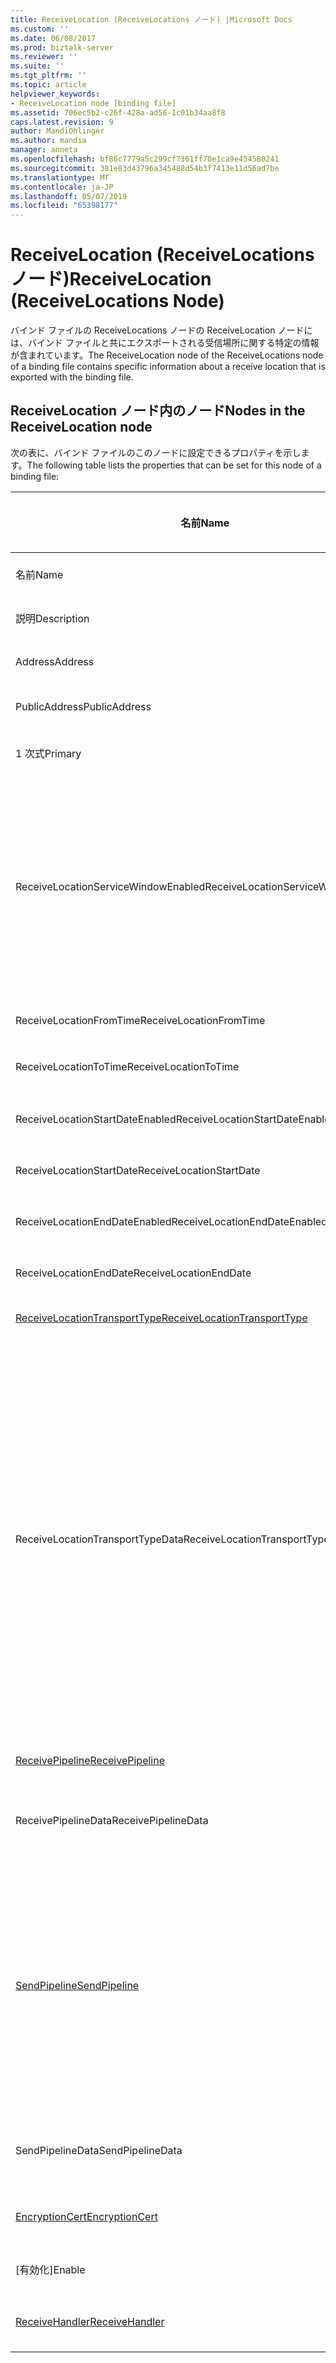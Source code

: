 ```yaml
---
title: ReceiveLocation (ReceiveLocations ノード) |Microsoft Docs
ms.custom: ''
ms.date: 06/08/2017
ms.prod: biztalk-server
ms.reviewer: ''
ms.suite: ''
ms.tgt_pltfrm: ''
ms.topic: article
helpviewer_keywords:
- ReceiveLocation node [binding file]
ms.assetid: 706ec5b2-c26f-428a-ad56-1c01b34aa8f8
caps.latest.revision: 9
author: MandiOhlinger
ms.author: mandia
manager: anneta
ms.openlocfilehash: bf86c7779a5c299cf7361ff70e1ca9e454580241
ms.sourcegitcommit: 381e83d43796a345488d54b3f7413e11d56ad7be
ms.translationtype: MT
ms.contentlocale: ja-JP
ms.lasthandoff: 05/07/2019
ms.locfileid: "65398177"
---
```

# <a name="receivelocation-receivelocations-node"></a><span data-ttu-id="767dc-102">ReceiveLocation (ReceiveLocations ノード)</span><span class="sxs-lookup"><span data-stu-id="767dc-102">ReceiveLocation (ReceiveLocations Node)</span></span>
<span data-ttu-id="767dc-103">バインド ファイルの ReceiveLocations ノードの ReceiveLocation ノードには、バインド ファイルと共にエクスポートされる受信場所に関する特定の情報が含まれています。</span><span class="sxs-lookup"><span data-stu-id="767dc-103">The ReceiveLocation node of the ReceiveLocations node of a binding file contains specific information about a receive location that is exported with the binding file.</span></span>  

## <a name="nodes-in-the-receivelocation-node"></a><span data-ttu-id="767dc-104">ReceiveLocation ノード内のノード</span><span class="sxs-lookup"><span data-stu-id="767dc-104">Nodes in the ReceiveLocation node</span></span>  
 <span data-ttu-id="767dc-105">次の表に、バインド ファイルのこのノードに設定できるプロパティを示します。</span><span class="sxs-lookup"><span data-stu-id="767dc-105">The following table lists the properties that can be set for this node of a binding file:</span></span>  


|                                           <span data-ttu-id="767dc-106">**名前**</span><span class="sxs-lookup"><span data-stu-id="767dc-106">**Name**</span></span>                                           | <span data-ttu-id="767dc-107">**ノードの種類**</span><span class="sxs-lookup"><span data-stu-id="767dc-107">**Node Type**</span></span> |          <span data-ttu-id="767dc-108">**[データ型]**</span><span class="sxs-lookup"><span data-stu-id="767dc-108">**Data Type**</span></span>          |                                                                                                                                                                                                       <span data-ttu-id="767dc-109">**[説明]**</span><span class="sxs-lookup"><span data-stu-id="767dc-109">**Description**</span></span>                                                                                                                                                                                                        | <span data-ttu-id="767dc-110">**制限**</span><span class="sxs-lookup"><span data-stu-id="767dc-110">**Restrictions**</span></span> |                                                                                                                         <span data-ttu-id="767dc-111">**コメント**</span><span class="sxs-lookup"><span data-stu-id="767dc-111">**Comments**</span></span>                                                                                                                          |
|----------------------------------------------------------------------------------------------|---------------|---------------------------------|------------------------------------------------------------------------------------------------------------------------------------------------------------------------------------------------------------------------------------------------------------------------------------------------------------------------------------------------------------------------------------------------------------------------------|------------------|---------------------------------------------------------------------------------------------------------------------------------------------------------------------------------------------------------------------------------------------------------------|
|                                             <span data-ttu-id="767dc-112">名前</span><span class="sxs-lookup"><span data-stu-id="767dc-112">Name</span></span>                                             |   <span data-ttu-id="767dc-113">属性</span><span class="sxs-lookup"><span data-stu-id="767dc-113">Attribute</span></span>   |            <span data-ttu-id="767dc-114">xs:string</span><span class="sxs-lookup"><span data-stu-id="767dc-114">xs:string</span></span>            |                                                                                                                                                                                         <span data-ttu-id="767dc-115">受信場所の名前を指定します。</span><span class="sxs-lookup"><span data-stu-id="767dc-115">Specifies the name of the receive location.</span></span>                                                                                                                                                                                          |   <span data-ttu-id="767dc-116">任意</span><span class="sxs-lookup"><span data-stu-id="767dc-116">Not required</span></span>   |                                                                                                                     <span data-ttu-id="767dc-117">既定値: 空</span><span class="sxs-lookup"><span data-stu-id="767dc-117">Default value: empty</span></span>                                                                                                                      |
|                                         <span data-ttu-id="767dc-118">説明</span><span class="sxs-lookup"><span data-stu-id="767dc-118">Description</span></span>                                          |    <span data-ttu-id="767dc-119">要素</span><span class="sxs-lookup"><span data-stu-id="767dc-119">Element</span></span>    |            <span data-ttu-id="767dc-120">xs:string</span><span class="sxs-lookup"><span data-stu-id="767dc-120">xs:string</span></span>            |                                                                                                                                                                                      <span data-ttu-id="767dc-121">受信場所の説明を指定します。</span><span class="sxs-lookup"><span data-stu-id="767dc-121">Specifies a description for the receive location.</span></span>                                                                                                                                                                                       |     <span data-ttu-id="767dc-122">必須</span><span class="sxs-lookup"><span data-stu-id="767dc-122">Required</span></span>     |                                                                                                                     <span data-ttu-id="767dc-123">既定値: 空</span><span class="sxs-lookup"><span data-stu-id="767dc-123">Default value: empty</span></span>                                                                                                                      |
|                                           <span data-ttu-id="767dc-124">Address</span><span class="sxs-lookup"><span data-stu-id="767dc-124">Address</span></span>                                            |    <span data-ttu-id="767dc-125">要素</span><span class="sxs-lookup"><span data-stu-id="767dc-125">Element</span></span>    |            <span data-ttu-id="767dc-126">xs:string</span><span class="sxs-lookup"><span data-stu-id="767dc-126">xs:string</span></span>            |                                                                                                                                                                                        <span data-ttu-id="767dc-127">受信場所のアドレスを指定します。</span><span class="sxs-lookup"><span data-stu-id="767dc-127">Specifies the address of the receive location.</span></span>                                                                                                                                                                                        |     <span data-ttu-id="767dc-128">必須</span><span class="sxs-lookup"><span data-stu-id="767dc-128">Required</span></span>     |                                                                                                                     <span data-ttu-id="767dc-129">既定値: 空</span><span class="sxs-lookup"><span data-stu-id="767dc-129">Default value: empty</span></span>                                                                                                                      |
|                                        <span data-ttu-id="767dc-130">PublicAddress</span><span class="sxs-lookup"><span data-stu-id="767dc-130">PublicAddress</span></span>                                         |    <span data-ttu-id="767dc-131">要素</span><span class="sxs-lookup"><span data-stu-id="767dc-131">Element</span></span>    |            <span data-ttu-id="767dc-132">xs:string</span><span class="sxs-lookup"><span data-stu-id="767dc-132">xs:string</span></span>            |                                                                                                                                                                                    <span data-ttu-id="767dc-133">受信場所のパブリック アドレスを指定します。</span><span class="sxs-lookup"><span data-stu-id="767dc-133">Specifies the public address of the receive location.</span></span>                                                                                                                                                                                     |   <span data-ttu-id="767dc-134">任意</span><span class="sxs-lookup"><span data-stu-id="767dc-134">Not required</span></span>   |                                                                                                                     <span data-ttu-id="767dc-135">既定値: 空</span><span class="sxs-lookup"><span data-stu-id="767dc-135">Default value: empty</span></span>                                                                                                                      |
|                                           <span data-ttu-id="767dc-136">1 次式</span><span class="sxs-lookup"><span data-stu-id="767dc-136">Primary</span></span>                                            |    <span data-ttu-id="767dc-137">要素</span><span class="sxs-lookup"><span data-stu-id="767dc-137">Element</span></span>    |           <span data-ttu-id="767dc-138">xs:boolean</span><span class="sxs-lookup"><span data-stu-id="767dc-138">xs:boolean</span></span>            |                                                                                                                                                                                      <span data-ttu-id="767dc-139">受信場所がプライマリかどうかを指定します。</span><span class="sxs-lookup"><span data-stu-id="767dc-139">Specifies whether the receive location is primary.</span></span>                                                                                                                                                                                      |     <span data-ttu-id="767dc-140">必須</span><span class="sxs-lookup"><span data-stu-id="767dc-140">Required</span></span>     |                                                                                                                      <span data-ttu-id="767dc-141">既定値: なし</span><span class="sxs-lookup"><span data-stu-id="767dc-141">Default value: none</span></span>                                                                                                                      |
|                             <span data-ttu-id="767dc-142">ReceiveLocationServiceWindowEnabled</span><span class="sxs-lookup"><span data-stu-id="767dc-142">ReceiveLocationServiceWindowEnabled</span></span>                              |    <span data-ttu-id="767dc-143">要素</span><span class="sxs-lookup"><span data-stu-id="767dc-143">Element</span></span>    |           <span data-ttu-id="767dc-144">xs:boolean</span><span class="sxs-lookup"><span data-stu-id="767dc-144">xs:boolean</span></span>            |                                                                                                                                                                                       <span data-ttu-id="767dc-145">サービス時間帯が有効になっているかどうかを指定します。</span><span class="sxs-lookup"><span data-stu-id="767dc-145">Specifies whether the service window is enabled.</span></span>                                                                                                                                                                                       |     <span data-ttu-id="767dc-146">必須</span><span class="sxs-lookup"><span data-stu-id="767dc-146">Required</span></span>     |                                                                       <span data-ttu-id="767dc-147">既定値: なし</span><span class="sxs-lookup"><span data-stu-id="767dc-147">Default value: none</span></span><br /><br /> <span data-ttu-id="767dc-148">指定**true**はサービス時間帯が有効な場合はそれ以外の場合、指定**false。**</span><span class="sxs-lookup"><span data-stu-id="767dc-148">Specify **true** if the service window is enabled; otherwise, specify **false.**</span></span>                                                                        |
|                                   <span data-ttu-id="767dc-149">ReceiveLocationFromTime</span><span class="sxs-lookup"><span data-stu-id="767dc-149">ReceiveLocationFromTime</span></span>                                    |    <span data-ttu-id="767dc-150">要素</span><span class="sxs-lookup"><span data-stu-id="767dc-150">Element</span></span>    |           <span data-ttu-id="767dc-151">xs:dateTime</span><span class="sxs-lookup"><span data-stu-id="767dc-151">xs:dateTime</span></span>           |                                                                                                                                                                                       <span data-ttu-id="767dc-152">サービス時間帯の開始時刻を指定します。</span><span class="sxs-lookup"><span data-stu-id="767dc-152">Specifies the start time of the service window.</span></span>                                                                                                                                                                                        |     <span data-ttu-id="767dc-153">必須</span><span class="sxs-lookup"><span data-stu-id="767dc-153">Required</span></span>     |                                                                                                                      <span data-ttu-id="767dc-154">既定値: なし</span><span class="sxs-lookup"><span data-stu-id="767dc-154">Default value: none</span></span>                                                                                                                      |
|                                    <span data-ttu-id="767dc-155">ReceiveLocationToTime</span><span class="sxs-lookup"><span data-stu-id="767dc-155">ReceiveLocationToTime</span></span>                                     |    <span data-ttu-id="767dc-156">要素</span><span class="sxs-lookup"><span data-stu-id="767dc-156">Element</span></span>    |           <span data-ttu-id="767dc-157">xs:dateTime</span><span class="sxs-lookup"><span data-stu-id="767dc-157">xs:dateTime</span></span>           |                                                                                                                                                                                        <span data-ttu-id="767dc-158">サービス時間帯の終了時刻を指定します。</span><span class="sxs-lookup"><span data-stu-id="767dc-158">Specifies the end time of the service window.</span></span>                                                                                                                                                                                         |     <span data-ttu-id="767dc-159">必須</span><span class="sxs-lookup"><span data-stu-id="767dc-159">Required</span></span>     |                                                                                                                      <span data-ttu-id="767dc-160">既定値: なし</span><span class="sxs-lookup"><span data-stu-id="767dc-160">Default value: none</span></span>                                                                                                                      |
|                               <span data-ttu-id="767dc-161">ReceiveLocationStartDateEnabled</span><span class="sxs-lookup"><span data-stu-id="767dc-161">ReceiveLocationStartDateEnabled</span></span>                                |    <span data-ttu-id="767dc-162">要素</span><span class="sxs-lookup"><span data-stu-id="767dc-162">Element</span></span>    |           <span data-ttu-id="767dc-163">xs:boolean</span><span class="sxs-lookup"><span data-stu-id="767dc-163">xs:boolean</span></span>            |                                                                                                                                                                             <span data-ttu-id="767dc-164">サービス時間帯の開始日が有効になっているかどうかを指定します。</span><span class="sxs-lookup"><span data-stu-id="767dc-164">Specifies whether the start date for the service window is enabled.</span></span>                                                                                                                                                                              |     <span data-ttu-id="767dc-165">必須</span><span class="sxs-lookup"><span data-stu-id="767dc-165">Required</span></span>     |                                                                                                                      <span data-ttu-id="767dc-166">既定値: なし</span><span class="sxs-lookup"><span data-stu-id="767dc-166">Default value: none</span></span>                                                                                                                      |
|                                   <span data-ttu-id="767dc-167">ReceiveLocationStartDate</span><span class="sxs-lookup"><span data-stu-id="767dc-167">ReceiveLocationStartDate</span></span>                                   |    <span data-ttu-id="767dc-168">要素</span><span class="sxs-lookup"><span data-stu-id="767dc-168">Element</span></span>    |           <span data-ttu-id="767dc-169">xs:dateTime</span><span class="sxs-lookup"><span data-stu-id="767dc-169">xs:dateTime</span></span>           |                                                                                                                                                                                       <span data-ttu-id="767dc-170">サービス時間帯の開始日を指定します。</span><span class="sxs-lookup"><span data-stu-id="767dc-170">Specifies the start date of the service window.</span></span>                                                                                                                                                                                        |     <span data-ttu-id="767dc-171">必須</span><span class="sxs-lookup"><span data-stu-id="767dc-171">Required</span></span>     |                                                                                                                      <span data-ttu-id="767dc-172">既定値: なし</span><span class="sxs-lookup"><span data-stu-id="767dc-172">Default value: none</span></span>                                                                                                                      |
|                                <span data-ttu-id="767dc-173">ReceiveLocationEndDateEnabled</span><span class="sxs-lookup"><span data-stu-id="767dc-173">ReceiveLocationEndDateEnabled</span></span>                                 |    <span data-ttu-id="767dc-174">要素</span><span class="sxs-lookup"><span data-stu-id="767dc-174">Element</span></span>    |           <span data-ttu-id="767dc-175">xs:boolean</span><span class="sxs-lookup"><span data-stu-id="767dc-175">xs:boolean</span></span>            |                                                                                                                                                                              <span data-ttu-id="767dc-176">サービス時間帯の終了日が有効になっているかどうかを指定します。</span><span class="sxs-lookup"><span data-stu-id="767dc-176">Specifies whether the end date for the service window is enabled.</span></span>                                                                                                                                                                               |     <span data-ttu-id="767dc-177">必須</span><span class="sxs-lookup"><span data-stu-id="767dc-177">Required</span></span>     |                                                                                                                      <span data-ttu-id="767dc-178">既定値: なし</span><span class="sxs-lookup"><span data-stu-id="767dc-178">Default value: none</span></span>                                                                                                                      |
|                                    <span data-ttu-id="767dc-179">ReceiveLocationEndDate</span><span class="sxs-lookup"><span data-stu-id="767dc-179">ReceiveLocationEndDate</span></span>                                    |    <span data-ttu-id="767dc-180">要素</span><span class="sxs-lookup"><span data-stu-id="767dc-180">Element</span></span>    |           <span data-ttu-id="767dc-181">xs:dateTime</span><span class="sxs-lookup"><span data-stu-id="767dc-181">xs:dateTime</span></span>           |                                                                                                                                                                                        <span data-ttu-id="767dc-182">サービス時間帯の終了日を指定します。</span><span class="sxs-lookup"><span data-stu-id="767dc-182">Specifies the end date of the service window.</span></span>                                                                                                                                                                                         |     <span data-ttu-id="767dc-183">必須</span><span class="sxs-lookup"><span data-stu-id="767dc-183">Required</span></span>     |                                                                                                                      <span data-ttu-id="767dc-184">既定値: なし</span><span class="sxs-lookup"><span data-stu-id="767dc-184">Default value: none</span></span>                                                                                                                      |
| [<span data-ttu-id="767dc-185">ReceiveLocationTransportType</span><span class="sxs-lookup"><span data-stu-id="767dc-185">ReceiveLocationTransportType</span></span>](../core/receivelocationtransporttype-receivelocation-node.md) |    <span data-ttu-id="767dc-186">レコード</span><span class="sxs-lookup"><span data-stu-id="767dc-186">Record</span></span>     |   <span data-ttu-id="767dc-187">ProtocolType (ComplexType)</span><span class="sxs-lookup"><span data-stu-id="767dc-187">ProtocolType (ComplexType)</span></span>    |                                                                                                                                                                                    <span data-ttu-id="767dc-188">この受信場所のトランスポートの種類を指定します</span><span class="sxs-lookup"><span data-stu-id="767dc-188">Specifies the transport type for this receive location</span></span>                                                                                                                                                                                    |     <span data-ttu-id="767dc-189">必須</span><span class="sxs-lookup"><span data-stu-id="767dc-189">Required</span></span>     |                                                                                                                      <span data-ttu-id="767dc-190">既定値: なし</span><span class="sxs-lookup"><span data-stu-id="767dc-190">Default value: none</span></span>                                                                                                                      |
|                               <span data-ttu-id="767dc-191">ReceiveLocationTransportTypeData</span><span class="sxs-lookup"><span data-stu-id="767dc-191">ReceiveLocationTransportTypeData</span></span>                               |    <span data-ttu-id="767dc-192">要素</span><span class="sxs-lookup"><span data-stu-id="767dc-192">Element</span></span>    |            <span data-ttu-id="767dc-193">xs:string</span><span class="sxs-lookup"><span data-stu-id="767dc-193">xs:string</span></span>            |                                                                                                                                                                              <span data-ttu-id="767dc-194">受信場所のトランスポートの種類のプロパティを指定します。</span><span class="sxs-lookup"><span data-stu-id="767dc-194">Specifies the transport type properties for the receive location.</span></span>                                                                                                                                                                               |   <span data-ttu-id="767dc-195">任意</span><span class="sxs-lookup"><span data-stu-id="767dc-195">Not required</span></span>   | <span data-ttu-id="767dc-196">既定値: 空</span><span class="sxs-lookup"><span data-stu-id="767dc-196">Default value: empty</span></span><br /><br /> <span data-ttu-id="767dc-197">参照してください[統合 BizTalk アダプターの構成プロパティ](../core/configuration-properties-for-integrated-biztalk-adapters.md)アダプター固有プロパティについては、この文字列に格納することができます。</span><span class="sxs-lookup"><span data-stu-id="767dc-197">See [Configuration Properties for Integrated BizTalk Adapters](../core/configuration-properties-for-integrated-biztalk-adapters.md) for adapter specific information about the properties that can be stored in this string.</span></span> |
|              [<span data-ttu-id="767dc-198">ReceivePipeline</span><span class="sxs-lookup"><span data-stu-id="767dc-198">ReceivePipeline</span></span>](../core/receivepipeline-receivelocation-node.md)              |    <span data-ttu-id="767dc-199">レコード</span><span class="sxs-lookup"><span data-stu-id="767dc-199">Record</span></span>     |    <span data-ttu-id="767dc-200">PipelineRef (ComplexType)</span><span class="sxs-lookup"><span data-stu-id="767dc-200">PipelineRef (ComplexType)</span></span>    |                                                                                                                                                                                   <span data-ttu-id="767dc-201">受信場所の受信パイプラインを指定します。</span><span class="sxs-lookup"><span data-stu-id="767dc-201">Specifies the receive pipeline for the receive location.</span></span>                                                                                                                                                                                   |     <span data-ttu-id="767dc-202">必須</span><span class="sxs-lookup"><span data-stu-id="767dc-202">Required</span></span>     |                                                                                                                      <span data-ttu-id="767dc-203">既定値: なし</span><span class="sxs-lookup"><span data-stu-id="767dc-203">Default value: none</span></span>                                                                                                                      |
|                                     <span data-ttu-id="767dc-204">ReceivePipelineData</span><span class="sxs-lookup"><span data-stu-id="767dc-204">ReceivePipelineData</span></span>                                      |    <span data-ttu-id="767dc-205">要素</span><span class="sxs-lookup"><span data-stu-id="767dc-205">Element</span></span>    |            <span data-ttu-id="767dc-206">xs:string</span><span class="sxs-lookup"><span data-stu-id="767dc-206">xs:string</span></span>            |                                                                                                                                                             <span data-ttu-id="767dc-207">この受信場所に対して使用される受信パイプラインに固有のカスタム構成を指定します。</span><span class="sxs-lookup"><span data-stu-id="767dc-207">Specifies the custom configuration specific to the receive pipeline used for this receive location.</span></span>                                                                                                                                                              |     <span data-ttu-id="767dc-208">必須</span><span class="sxs-lookup"><span data-stu-id="767dc-208">Required</span></span>     |                                                                                                                     <span data-ttu-id="767dc-209">既定値: 空</span><span class="sxs-lookup"><span data-stu-id="767dc-209">Default value: empty</span></span>                                                                                                                      |
|                 [<span data-ttu-id="767dc-210">SendPipeline</span><span class="sxs-lookup"><span data-stu-id="767dc-210">SendPipeline</span></span>](../core/sendpipeline-receivelocation-node.md)                 |    <span data-ttu-id="767dc-211">レコード</span><span class="sxs-lookup"><span data-stu-id="767dc-211">Record</span></span>     |    <span data-ttu-id="767dc-212">PipelineRef (ComplexType)</span><span class="sxs-lookup"><span data-stu-id="767dc-212">PipelineRef (ComplexType)</span></span>    | <span data-ttu-id="767dc-213">双方向受信場所、送信パイプラインを指定します。</span><span class="sxs-lookup"><span data-stu-id="767dc-213">Specifies the send pipeline for a two way receive location.</span></span> <span data-ttu-id="767dc-214">**注:**[!INCLUDE[btsBizTalkServerNoVersion](../includes/btsbiztalkservernoversion-md.md)]パイプライン双方向受信用は指定された受信ポートではなく、受信場所を送信します。</span><span class="sxs-lookup"><span data-stu-id="767dc-214">**Note:**  In [!INCLUDE[btsBizTalkServerNoVersion](../includes/btsbiztalkservernoversion-md.md)] send pipelines for two-way receives are specified at the receive location rather than at the receive port.</span></span> <span data-ttu-id="767dc-215">バインド ファイルに指定しない場合、受信場所は自動的に継承されているが属する受信ポートから送信パイプラインを使用します。</span><span class="sxs-lookup"><span data-stu-id="767dc-215">Unless otherwise specified in the binding file, a receive location will automatically inherit the send pipeline from the receive port it belongs to.</span></span> |     <span data-ttu-id="767dc-216">必須</span><span class="sxs-lookup"><span data-stu-id="767dc-216">Required</span></span>     |                                                                                                                      <span data-ttu-id="767dc-217">既定値: なし</span><span class="sxs-lookup"><span data-stu-id="767dc-217">Default value: none</span></span>                                                                                                                      |
|                                       <span data-ttu-id="767dc-218">SendPipelineData</span><span class="sxs-lookup"><span data-stu-id="767dc-218">SendPipelineData</span></span>                                       |    <span data-ttu-id="767dc-219">要素</span><span class="sxs-lookup"><span data-stu-id="767dc-219">Element</span></span>    |            <span data-ttu-id="767dc-220">xs:string</span><span class="sxs-lookup"><span data-stu-id="767dc-220">xs:string</span></span>            |                                                                                                                                                               <span data-ttu-id="767dc-221">このために使用する送信パイプラインに固有のカスタム構成を指定します。 受信場所。</span><span class="sxs-lookup"><span data-stu-id="767dc-221">Specifies the custom configuration specific to the send pipeline used for this receive location.</span></span>                                                                                                                                                               |     <span data-ttu-id="767dc-222">必須</span><span class="sxs-lookup"><span data-stu-id="767dc-222">Required</span></span>     |                                                                                                                     <span data-ttu-id="767dc-223">既定値: 空</span><span class="sxs-lookup"><span data-stu-id="767dc-223">Default value: empty</span></span>                                                                                                                      |
|               [<span data-ttu-id="767dc-224">EncryptionCert</span><span class="sxs-lookup"><span data-stu-id="767dc-224">EncryptionCert</span></span>](../core/encryptioncert-receivelocation-node.md)               |    <span data-ttu-id="767dc-225">レコード</span><span class="sxs-lookup"><span data-stu-id="767dc-225">Record</span></span>     |  <span data-ttu-id="767dc-226">証明書情報 (複合型)</span><span class="sxs-lookup"><span data-stu-id="767dc-226">CertificateInfo (ComplexType)</span></span>  |                                                                                                                                                                          <span data-ttu-id="767dc-227">受信場所に関連付けられた暗号化証明書を指定します。</span><span class="sxs-lookup"><span data-stu-id="767dc-227">Specifies the encryption certificate associated with the receive location.</span></span>                                                                                                                                                                          |   <span data-ttu-id="767dc-228">任意</span><span class="sxs-lookup"><span data-stu-id="767dc-228">Not required</span></span>   |                                                                                                                      <span data-ttu-id="767dc-229">既定値: なし</span><span class="sxs-lookup"><span data-stu-id="767dc-229">Default value: none</span></span>                                                                                                                      |
|                                            <span data-ttu-id="767dc-230">[有効化]</span><span class="sxs-lookup"><span data-stu-id="767dc-230">Enable</span></span>                                            |    <span data-ttu-id="767dc-231">要素</span><span class="sxs-lookup"><span data-stu-id="767dc-231">Element</span></span>    |           <span data-ttu-id="767dc-232">xs:boolean</span><span class="sxs-lookup"><span data-stu-id="767dc-232">xs:boolean</span></span>            |                                                                                                                                                                                  <span data-ttu-id="767dc-233">受信場所が有効か無効かどうかを指定します。</span><span class="sxs-lookup"><span data-stu-id="767dc-233">Specifies whether the receive location is enabled or not.</span></span>                                                                                                                                                                                   |     <span data-ttu-id="767dc-234">必須</span><span class="sxs-lookup"><span data-stu-id="767dc-234">Required</span></span>     |                                                                                                                      <span data-ttu-id="767dc-235">既定値: なし</span><span class="sxs-lookup"><span data-stu-id="767dc-235">Default value: none</span></span>                                                                                                                      |
|               [<span data-ttu-id="767dc-236">ReceiveHandler</span><span class="sxs-lookup"><span data-stu-id="767dc-236">ReceiveHandler</span></span>](../core/receivehandler-receivelocation-node.md)               |    <span data-ttu-id="767dc-237">レコード</span><span class="sxs-lookup"><span data-stu-id="767dc-237">Record</span></span>     | <span data-ttu-id="767dc-238">ReceiveHandlerRef (ComplexType)</span><span class="sxs-lookup"><span data-stu-id="767dc-238">ReceiveHandlerRef (ComplexType)</span></span> |                                                                                                                                                                               <span data-ttu-id="767dc-239">この受信場所を使用する受信ハンドラーを指定します。</span><span class="sxs-lookup"><span data-stu-id="767dc-239">Specifies the receive handler to use for this receive location.</span></span>                                                                                                                                                                                |   <span data-ttu-id="767dc-240">任意</span><span class="sxs-lookup"><span data-stu-id="767dc-240">Not required</span></span>   |                                                                                                                      <span data-ttu-id="767dc-241">既定値: なし</span><span class="sxs-lookup"><span data-stu-id="767dc-241">Default value: none</span></span>                                                                                                                      |

